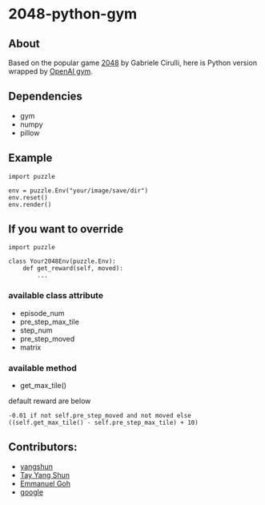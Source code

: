 # 2048-python-gym

## About
Based on the popular game [2048](https://github.com/gabrielecirulli/2048) by Gabriele Cirulli, here is Python version wrapped by [OpenAI gym](https://github.com/openai/gym).

## Dependencies
- gym
- numpy
- pillow

## Example
```
import puzzle

env = puzzle.Env("your/image/save/dir")
env.reset()
env.render()
```
## If you want to override
```
import puzzle

class Your2048Env(puzzle.Env):
    def get_reward(self, moved):
        ...
```

### available class attribute
- episode_num
- pre_step_max_tile
- step_num
- pre_step_moved
- matrix

### available method
- get_max_tile()

default reward are below
```
-0.01 if not self.pre_step_moved and not moved else ((self.get_max_tile() - self.pre_step_max_tile) + 10)
```

## Contributors:
- [yangshun](https://github.com/yangshun)
- [Tay Yang Shun](http://github.com/yangshun)
- [Emmanuel Goh](http://github.com/emman27)
- [google](https://github.com/google)